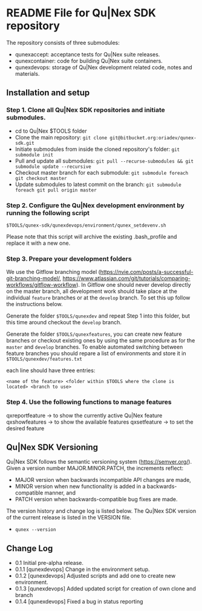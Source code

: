 README File for Qu|Nex SDK repository
=====================================

The repository consists of three submodules:
* qunexaccept: acceptance tests for Qu|Nex suite releases.
* qunexcontainer: code for building Qu|Nex suite containers.
* qunexdevops: storage of Qu|Nex development related code, notes and materials.


Installation and setup 
----------------------

### Step 1. Clone all Qu|Nex SDK repositories and initiate submodules.

* cd to Qu|Nex $TOOLS folder
* Clone the main repository: `git clone git@bitbucket.org:oriadev/qunex-sdk.git`
* Initiate submodules from inside the cloned repository's folder: `git submodule init`
* Pull and update all submodules: `git pull --recurse-submodules && git submodule update --recursive`
* Checkout master branch for each submodule: `git submodule foreach git checkout master`
* Update submodules to latest commit on the branch: `git submodule foreach git pull origin master`

### Step 2. Configure the Qu|Nex development environment by running the following script

```
$TOOLS/qunex-sdk/qunexdevops/environment/qunex_setdevenv.sh
```

Please note that this script will archive the existing .bash_profile and replace it with a new one.


### Step 3. Prepare your development folders

We use the Gitflow branching model (https://nvie.com/posts/a-successful-git-branching-model/, https://www.atlassian.com/git/tutorials/comparing-workflows/gitflow-workflow). In Gitflow one should never develop directly on the master branch, all development work should take place at the individual `feature` branches or at the `develop` branch. To set this up follow the instructions below.

Generate the folder `$TOOLS/qunexdev` and repeat Step 1 into this folder, but this time around checkout the `develop` branch.

Generate the folder `$TOOLS/qunexfeatures`, you can create new feature branches or checkout existing ones by using the same procedure as for the `master` and `develop` branches. To enable automated switching between feature branches you should repare a list of environments and store it in `$TOOLS/qunexdev/features.txt`

each line should have three entries:

```
<name of the feature> <folder within $TOOLS where the clone is located> <branch to use>
```

### Step 4. Use the following functions to manage features

qxreportfeature -> to show the currently active Qu|Nex feature
qxshowfeatures  -> to show the available features
qxsetfeature    -> to set the desired feature


Qu|Nex SDK Versioning
---------------------

Qu|Nex SDK follows the semantic versioning system (https://semver.org/). 
Given a version number MAJOR.MINOR.PATCH, the increments reflect:

* MAJOR version when backwards incompatible API changes are made,
* MINOR version when new functionality is added in a backwards-compatible manner, and
* PATCH version when backwards-compatible bug fixes are made.

The version history and change log is listed below. The Qu|Nex SDK version of the current release 
is listed in the VERSION file.

* `qunex --version`

Change Log
----------

* 0.1 Initial pre-alpha release.
* 0.1.1 [qunexdevops] Change in the environment setup.
* 0.1.2 [qunexdevops] Adjusted scripts and add one to create new environment.
* 0.1.3 [qunexdevops] Added updated script for creation of own clone and branch
* 0.1.4 [qunexdevops] Fixed a bug in status reporting
